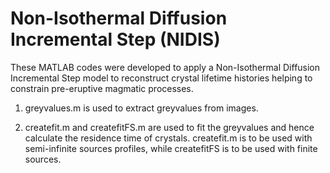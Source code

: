 # Non-Isothermal Diffusion Incremental Step (NIDIS)

These MATLAB codes were developed to apply a Non-Isothermal Diffusion Incremental Step model to reconstruct crystal lifetime histories helping to constrain pre-eruptive magmatic processes.


1) greyvalues.m is used to extract greyvalues from images.

2) createfit.m and createfitFS.m are used to fit the greyvalues and hence calculate the residence time of crystals. createfit.m is to be used with semi-infinite sources profiles, while createfitFS is to be used with finite sources.

